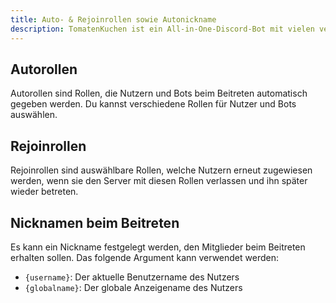 ```yaml
---
title: Auto- & Rejoinrollen sowie Autonickname
description: TomatenKuchen ist ein All-in-One-Discord-Bot mit vielen verschiedenen Funktionen. Erklärt, wie man Auto- und Rejoinrollen verwendet
---
```


## Autorollen
Autorollen sind Rollen, die Nutzern und Bots beim Beitreten automatisch gegeben werden.
Du kannst verschiedene Rollen für Nutzer und Bots auswählen.

## Rejoinrollen
Rejoinrollen sind auswählbare Rollen, welche Nutzern erneut zugewiesen werden, wenn sie den Server mit diesen Rollen verlassen und ihn später wieder betreten.

## Nicknamen beim Beitreten

Es kann ein Nickname festgelegt werden, den Mitglieder beim Beitreten erhalten sollen. Das folgende Argument kann verwendet werden:
- `{username}`: Der aktuelle Benutzername des Nutzers
- `{globalname}`: Der globale Anzeigename des Nutzers
